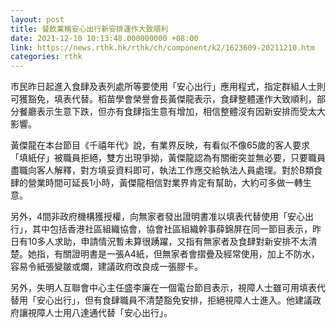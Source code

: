 ```yaml
---
layout: post
title: 餐飲業稱安心出行新安排運作大致順利
date: 2021-12-10 10:13:48.000000000 +08:00
link: https://news.rthk.hk/rthk/ch/component/k2/1623609-20211210.htm
categories: rthk
---
```


市民昨日起進入食肆及表列處所等要使用「安心出行」應用程式，指定群組人士則可獲豁免，填表代替。稻苗學會榮譽會長黃傑龍表示，食肆整體運作大致順利，部分餐廳表示生意下跌，但亦有食肆指生意有增加，相信整體沒有因新安排而受太大影響。

黃傑龍在本台節目《千禧年代》說，有業界反映，有看似不像65歲的客人要求「填紙仔」被職員拒絕，雙方出現爭拗，黃傑龍認為有關衝突並無必要，只要職員盡職向客人解釋，對方填妥資料即可，執法工作應交給執法人員處理。對於B類食肆的營業時間可延長1小時，黃傑龍相信對業界肯定有幫助，大約可多做一轉生意。

另外，4間非政府機構獲授權，向無家者發出證明書准以填表代替使用「安心出行」，其中包括香港社區組織協會，協會社區組織幹事薛錦屏在同一節目表示，昨日有10多人求助，申請情況暫未算很踴躍，又指有無家者及食肆對新安排不太清楚。她指，有關證明書是一張A4紙，但無家者會摺疊及經常使用，加上不防水，容易令紙張變皺或爛，建議政府改良成一張膠卡。

另外，失明人互聯會中心主任盛李廉在一個電台節目表示，視障人士雖可用填表代替用「安心出行」，但有食肆職員不清楚豁免安排，拒絕視障人士進入。他建議政府讓視障人士用八達通代替「安心出行」。

